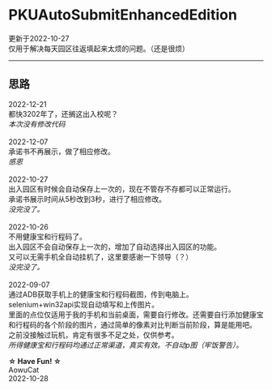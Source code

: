 # PKUAutoSubmitEnhancedEdition
更新于2022-10-27<br>
仅用于解决每天园区往返填起来太烦的问题。（还是很烦）<br>
***

## 思路
2022-12-21<br>
都快3202年了，还搁这出入校呢？<br>
*本次没有修改代码*<br>
<br>
2022-12-07<br>
承诺书不再展示，做了相应修改。<br>
*感恩*<br>
<br>
2022-10-27<br>
出入园区有时候会自动保存上一次的，现在不管存不存都可以正常运行。<br>
承诺书展示时间从5秒改到3秒，进行了相应修改。<br>
*没完没了。*<br>
<br>
2022-10-26<br>
不用健康宝和行程码了。<br>
出入园区不会自动保存上一次的，增加了自动选择出入园区的功能。<br>
又可以无需手机全自动挂机了，这里要感谢一下领导（？）<br>
*没完没了。*<br>
<br>
2022-09-07<br>
通过ADB获取手机上的健康宝和行程码截图，传到电脑上。<br>
selenium+win32api实现自动填写和上传图片。<br>
里面的点位仅适用于我的手机和当前桌面，需要自行修改。还需要自行添加健康宝和行程码的各个阶段的图片，通过简单的像素对比判断当前阶段，算是能用吧。<br>
之前没接触过玩机，肯定有很多不足之处，仅供参考。<br>
*所得健康宝和行程码均通过正常渠道，真实有效。不自动p图（牢饭警告）。*<br>

**☆ Have Fun! ☆** <br>
AowuCat<br>
2022-10-28<br>
